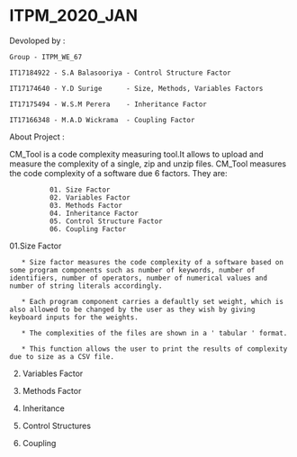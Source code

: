 # ITPM_2020_JAN

Devoloped by :

    Group - ITPM_WE_67

    IT17184922 - S.A Balasooriya - Control Structure Factor

    IT17174640 - Y.D Surige      - Size, Methods, Variables Factors

    IT17175494 - W.S.M Perera    - Inheritance Factor

    IT17166348 - M.A.D Wickrama  - Coupling Factor

About Project :

CM_Tool is a code complexity measuring tool.It allows to upload and measure the complexity of a single, zip and unzip files. CM_Tool measures the code complexity of a software due 6 factors. They are:

              01. Size Factor
              02. Variables Factor
              03. Methods Factor
              04. Inheritance Factor
              05. Control Structure Factor
              06. Coupling Factor
              
01.Size Factor

       * Size factor measures the code complexity of a software based on some program components such as number of keywords, number of            identifiers, number of operators, number of numerical values and number of string literals accordingly.
        
       * Each program component carries a defaultly set weight, which is also allowed to be changed by the user as they wish by giving            keyboard inputs for the weights.
       
       * The complexities of the files are shown in a ' tabular ' format.
       
       * This function allows the user to print the results of complexity due to size as a CSV file.

02. Variables Factor

03. Methods Factor

04. Inheritance

05. Control Structures

06. Coupling
              


